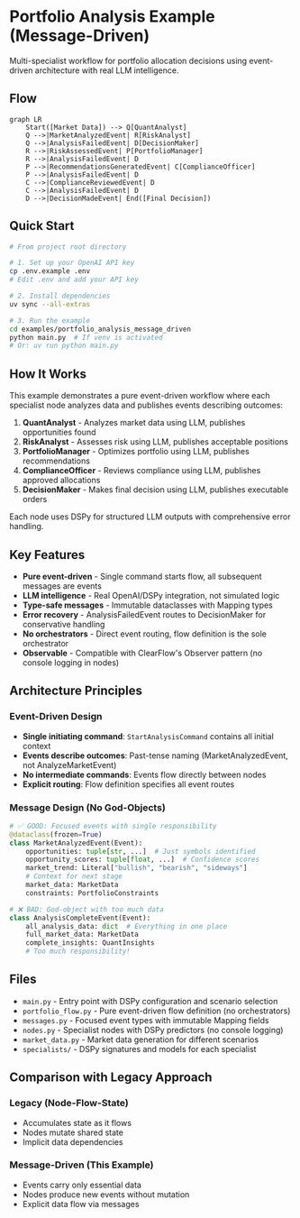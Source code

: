 # Portfolio Analysis Example (Message-Driven)

Multi-specialist workflow for portfolio allocation decisions using event-driven architecture with real LLM intelligence.

## Flow

```mermaid
graph LR
    Start([Market Data]) --> Q[QuantAnalyst]
    Q -->|MarketAnalyzedEvent| R[RiskAnalyst]
    Q -->|AnalysisFailedEvent| D[DecisionMaker]
    R -->|RiskAssessedEvent| P[PortfolioManager]
    R -->|AnalysisFailedEvent| D
    P -->|RecommendationsGeneratedEvent| C[ComplianceOfficer]
    P -->|AnalysisFailedEvent| D
    C -->|ComplianceReviewedEvent| D
    C -->|AnalysisFailedEvent| D
    D -->|DecisionMadeEvent| End([Final Decision])
```

## Quick Start

```bash
# From project root directory

# 1. Set up your OpenAI API key
cp .env.example .env
# Edit .env and add your API key

# 2. Install dependencies
uv sync --all-extras

# 3. Run the example
cd examples/portfolio_analysis_message_driven
python main.py  # If venv is activated
# Or: uv run python main.py
```

## How It Works

This example demonstrates a pure event-driven workflow where each specialist node analyzes data and publishes events describing outcomes:

1. **QuantAnalyst** - Analyzes market data using LLM, publishes opportunities found
2. **RiskAnalyst** - Assesses risk using LLM, publishes acceptable positions
3. **PortfolioManager** - Optimizes portfolio using LLM, publishes recommendations
4. **ComplianceOfficer** - Reviews compliance using LLM, publishes approved allocations
5. **DecisionMaker** - Makes final decision using LLM, publishes executable orders

Each node uses DSPy for structured LLM outputs with comprehensive error handling.

## Key Features

- **Pure event-driven** - Single command starts flow, all subsequent messages are events
- **LLM intelligence** - Real OpenAI/DSPy integration, not simulated logic
- **Type-safe messages** - Immutable dataclasses with Mapping types
- **Error recovery** - AnalysisFailedEvent routes to DecisionMaker for conservative handling
- **No orchestrators** - Direct event routing, flow definition is the sole orchestrator
- **Observable** - Compatible with ClearFlow's Observer pattern (no console logging in nodes)

## Architecture Principles

### Event-Driven Design
- **Single initiating command**: `StartAnalysisCommand` contains all initial context
- **Events describe outcomes**: Past-tense naming (MarketAnalyzedEvent, not AnalyzeMarketEvent)
- **No intermediate commands**: Events flow directly between nodes
- **Explicit routing**: Flow definition specifies all event routes

### Message Design (No God-Objects)
```python
# ✅ GOOD: Focused events with single responsibility
@dataclass(frozen=True)
class MarketAnalyzedEvent(Event):
    opportunities: tuple[str, ...]  # Just symbols identified
    opportunity_scores: tuple[float, ...]  # Confidence scores
    market_trend: Literal["bullish", "bearish", "sideways"]
    # Context for next stage
    market_data: MarketData
    constraints: PortfolioConstraints

# ❌ BAD: God-object with too much data
class AnalysisCompleteEvent(Event):
    all_analysis_data: dict  # Everything in one place
    full_market_data: MarketData
    complete_insights: QuantInsights
    # Too much responsibility!
```

## Files

- `main.py` - Entry point with DSPy configuration and scenario selection
- `portfolio_flow.py` - Pure event-driven flow definition (no orchestrators)
- `messages.py` - Focused event types with immutable Mapping fields
- `nodes.py` - Specialist nodes with DSPy predictors (no console logging)
- `market_data.py` - Market data generation for different scenarios
- `specialists/` - DSPy signatures and models for each specialist

## Comparison with Legacy Approach

### Legacy (Node-Flow-State)
- Accumulates state as it flows
- Nodes mutate shared state
- Implicit data dependencies

### Message-Driven (This Example)
- Events carry only essential data
- Nodes produce new events without mutation
- Explicit data flow via messages